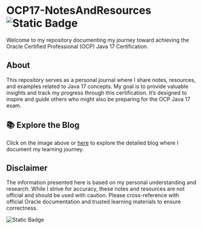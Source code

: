 # **OCP17-NotesAndResources** ![Static Badge](https://img.shields.io/badge/:badgeContent?style=for-the-badge&label=GO%20TO%20BLOG&link=https%3A%2F%2Fkitanob.github.io%2FOCP17-NotesAndResources%2Fdocs%2F)


Welcome to my repository documenting my journey toward achieving the Oracle Certified Professional (OCP) Java 17 Certification.

## **About**
This repository serves as a personal journal where I share notes, resources, and examples related to Java 17 concepts. My goal is to provide valuable insights and track my progress through this certification. It’s designed to inspire and guide others who might also be preparing for the OCP Java 17 exam.

## **📚 Explore the Blog**
Click on the image above or [here](https://kitanob.github.io/OCP17-NotesAndResources/docs/) to explore the detailed blog where I document my learning journey.

## **Disclaimer**
The information presented here is based on my personal understanding and research. While I strive for accuracy, these notes and resources are not official and should be used with caution. Please cross-reference with official Oracle documentation and trusted learning materials to ensure correctness.

![Static Badge](https://img.shields.io/badge/:badgeContent?style=for-the-badge&label=GO%20TO%20BLOG&link=https%3A%2F%2Fkitanob.github.io%2FOCP17-NotesAndResources%2Fdocs%2F)



